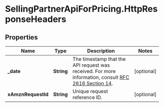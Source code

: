 # SellingPartnerApiForPricing.HttpResponseHeaders

## Properties
Name | Type | Description | Notes
------------ | ------------- | ------------- | -------------
**_date** | **String** | The timestamp that the API request was received.  For more information, consult [RFC 2616 Section 14](https://www.w3.org/Protocols/rfc2616/rfc2616-sec14.html). | [optional] 
**xAmznRequestId** | **String** | Unique request reference ID. | [optional] 


